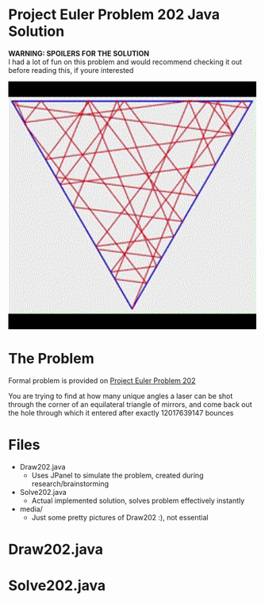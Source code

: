 # Project Euler Problem 202 Java Solution
<p><b>WARNING: SPOILERS FOR THE SOLUTION</b> <br> I had a lot of fun on this problem and would recommend checking it out before reading this, if youre interested</p>
<img src="media/LaserSim.gif" width="500" />
  
# The Problem
<p>Formal problem is provided on <a href="https://projecteuler.net/problem=202">Project Euler Problem 202</a></p>
<p>You are trying to find at how many unique angles a laser can be shot through the corner of an equilateral triangle of mirrors, and come back out the hole through which it entered after exactly 12017639147 bounces</p>

# Files
- Draw202.java
    - Uses JPanel to simulate the problem, created during research/brainstorming 
- Solve202.java
    - Actual implemented solution, solves problem effectively instantly 
- media/
    - Just some pretty pictures of Draw202 :), not essential 

# Draw202.java

# Solve202.java
